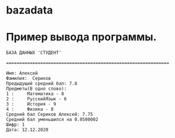 # bazadata
Пример вывода программы.
==============================================================

	БАЗА ДАННЫХ 'СТУДЕНТ' 

	==============================================================

	Имя: Алексей
	Фамилия:  Сериков
	Предыдущий cредний бал: 7.8
	Предметы(В одно слово):
	1 :  	Математика - 8
	2 :  	РусскийЯзык - 6
	3 :  	История - 9
	4 :  	Физика - 8
	Средний бал Сериков Алексей: 7.75
	Средний бал уменьшился на 0.0500002
	Шифр: 1
	Дата: 12.12.2020
